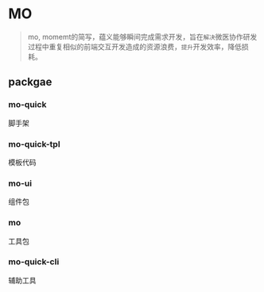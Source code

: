 # MO

> mo, momemt的简写，蕴义能够瞬间完成需求开发，旨在`解决`微医协作研发过程中重复相似的前端交互开发造成的资源浪费，`提升`开发效率，降低损耗。

## packgae

### mo-quick

脚手架

### mo-quick-tpl

模板代码

### mo-ui

组件包

### mo

工具包

### mo-quick-cli

辅助工具
